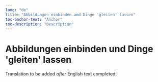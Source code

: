 ```yaml
---
lang: "de"
title: "Abbildungen einbinden und Dinge 'gleiten' lassen"
toc-anchor-text: "Anchor"
toc-description: "Description"
---
```


# Abbildungen einbinden und Dinge 'gleiten' lassen

Translation to be added _after_ English text completed.
